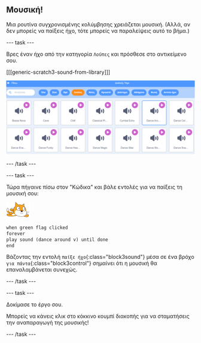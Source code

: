 ## Μουσική!

Μια ρουτίνα συγχρονισμένης κολύμβησης χρειάζεται μουσική. (Αλλά, αν δεν μπορείς να παίξεις ήχο, τότε μπορείς να παραλείψεις αυτό το βήμα.)

--- task ---

Βρες έναν ήχο από την κατηγορία `Λούπες` και πρόσθεσε στο αντικείμενο σου.

[[[generic-scratch3-sound-from-library]]]

![ο ήχος dance around επιλέγεται στη βιβλιοθήκη ήχων](images/swim-dance.png)

--- /task ---

--- task ---

Τώρα πήγαινε πίσω στον "Κώδικα" και βάλε εντολές για να παίξεις τη μουσική σου:

![αντικείμενο κολυμβητή](images/swimmer-sprite.png)

```blocks3
when green flag clicked
forever
play sound (dance around v) until done
end
```

Βάζοντας την εντολή `παίξε ήχο`{:class="block3sound"} μέσα σε ένα βρόχο `για πάντα`{:class="block3control"} σημαίνει ότι η μουσική θα επαναλαμβάνεται συνεχώς.

--- /task ---

--- task ---

Δοκίμασε το έργο σου.

Μπορείς να κάνεις κλικ στο κόκκινο κουμπί διακοπής για να σταματήσεις την αναπαραγωγή της μουσικής!

--- /task ---

